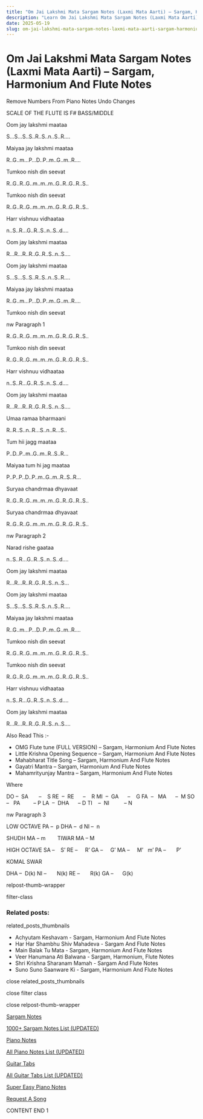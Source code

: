 ```yaml
---
title: "Om Jai Lakshmi Mata Sargam Notes (Laxmi Mata Aarti) – Sargam, Harmonium And Flute Notes"
description: "Learn Om Jai Lakshmi Mata Sargam Notes (Laxmi Mata Aarti) notes, sargam, harmonium notations and flute notes. Easy step-by-step tutorial for beginners."
date: 2025-05-19
slug: om-jai-lakshmi-mata-sargam-notes-laxmi-mata-aarti-sargam-harmonium-and-flute-notes
---
```


# Om Jai Lakshmi Mata Sargam Notes (Laxmi Mata Aarti) – Sargam, Harmonium And Flute Notes

Remove Numbers From Piano Notes
Undo Changes

SCALE OF THE FLUTE IS F# BASS/MIDDLE

Oom jay lakshmi maataa

S…S…S..S..R..S..n..S..R….

Maiyaa jay lakshmi maataa

R..G..m…P…D..P..m..G..m..R….

Tumkoo nish din seevat

R..G..R..G..m..m..m..G..R..G..R..S..

Tumkoo nish din seevat

R..G..R..G..m..m..m..G..R..G..R..S..

Harr vishnuu vidhaataa

n..S..R…G..R..S..n..S..d….

Oom jay lakshmi maataa

R…R…R..R..G..R..S..n..S….

Oom jay lakshmi maataa

S…S…S..S..R..S..n..S..R….

Maiyaa jay lakshmi maataa

R..G..m…P…D..P..m..G..m..R….

Tumkoo nish din seevat

nw Paragraph 1

R..G..R..G..m..m..m..G..R..G..R..S..

Tumkoo nish din seevat

R..G..R..G..m..m..m..G..R..G..R..S..

Harr vishnuu vidhaataa

n..S..R…G..R..S..n..S..d….

Oom jay lakshmi maataa

R…R…R..R..G..R..S..n..S….

Umaa ramaa bharmaani

R..R..S..n..R…S..n..R…S..

Tum hii jagg maataa

P..D..P..m..G..m..R..S..R…

Maiyaa tum hi jag maataa

P..P..P..D..P..m..G..m..R..S..R…

Suryaa chandrmaa dhyavaat

R..G..R..G..m..m..m..G..R..G..R..S..

Suryaa chandrmaa dhyavaat

R..G..R..G..m..m..m..G..R..G..R..S..

nw Paragraph 2

Narad rishe gaataa

n..S..R…G..R..S..n..S..d….

Oom jay lakshmi maataa

R…R…R..R..G..R..S..n..S…

Oom jay lakshmi maataa

S…S…S..S..R..S..n..S..R….

Maiyaa jay lakshmi maataa

R..G..m…P…D..P..m..G..m..R….

Tumkoo nish din seevat

R..G..R..G..m..m..m..G..R..G..R..S..

Tumkoo nish din seevat

R..G..R..G..m..m..m..G..R..G..R..S..

Harr vishnuu vidhaataa

n..S..R…G..R..S..n..S..d….

Oom jay lakshmi maataa

R…R…R..R..G..R..S..n..S….

Also Read This :-

* OMG Flute tune (FULL VERSION) – Sargam, Harmonium And Flute Notes
* Little Krishna Opening Sequence – Sargam, Harmonium And Flute Notes
* Mahabharat Title Song – Sargam, Harmonium And Flute Notes
* Gayatri Mantra – Sargam, Harmonium And Flute Notes
* Mahamrityunjay Mantra – Sargam, Harmonium And Flute Notes

Where

DO –  SA       –    S
RE  –  RE      –    R
MI  –  GA      –    G
FA  –   MA      –  M
SO  –   PA         – P
LA  –  DHA      – D
TI    –  NI          – N

nw Paragraph 3

LOW OCTAVE
PA –  p
DHA –  d
NI –  n

SHUDH MA – m        TIWAR MA – M

HIGH OCTAVE
SA –    S’
RE –     R’
GA –     G’
MA –     M’   m’
PA –       P’

KOMAL SWAR

DHA –  D(k)
NI –       N(k)
RE –       R(k)
GA –      G(k)

relpost-thumb-wrapper

filter-class

### Related posts:

related_posts_thumbnails

* Achyutam Keshavam - Sargam, Harmonium And Flute Notes
* Har Har Shambhu Shiv Mahadeva - Sargam And Flute Notes
* Main Balak Tu Mata - Sargam, Harmonium And Flute Notes
* Veer Hanumana Ati Balwana - Sargam, Harmonium, Flute Notes
* Shri Krishna Sharanam Mamah - Sargam And Flute Notes
* Suno Suno Saanware Ki - Sargam, Harmonium And Flute Notes

close related_posts_thumbnails

close filter class

close relpost-thumb-wrapper

[Sargam Notes](/sargam-notes.html)

[1000+ Sargam Notes List (UPDATED)](/all-songs-list-sargam-notes.html)

[Piano Notes](/piano-notes.html)

[All Piano Notes List (UPDATED)](/all-songs-list-piano-notes.html)

[Guitar Tabs](/guitar-tabs.html)

[All Guitar Tabs List (UPDATED)](/all-songs-list-guitar-tabs.html)

[Super Easy Piano Notes](https://studywall.in/)

[Request A Song](/request-a-song.html)

CONTENT END 1

